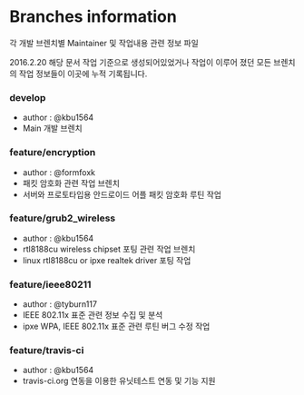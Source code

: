 # Branches information
각 개발 브렌치별 Maintainer 및 작업내용 관련 정보 파일

2016.2.20 해당 문서 작업 기준으로 생성되어있었거나 작업이 이루어 졌던 모든 브렌치의
작업 정보들이 이곳에 누적 기록됩니다.

### develop
- author : @kbu1564
- Main 개발 브렌치

### feature/encryption
- author : @formfoxk
- 패킷 암호화 관련 작업 브렌치
- 서버와 프로토타입용 안드로이드 어플 패킷 암호화 루틴 작업

### feature/grub2_wireless
- author : @kbu1564
- rtl8188cu wireless chipset 포팅 관련 작업 브렌치
- linux rtl8188cu or ipxe realtek driver 포팅 작업

### feature/ieee80211
- author : @tyburn117
- IEEE 802.11x 표준 관련 정보 수집 및 분석
- ipxe WPA, IEEE 802.11x 표준 관련 루틴 버그 수정 작업

### feature/travis-ci
- author : @kbu1564
- travis-ci.org 연동을 이용한 유닛테스트 연동 및 기능 지원

